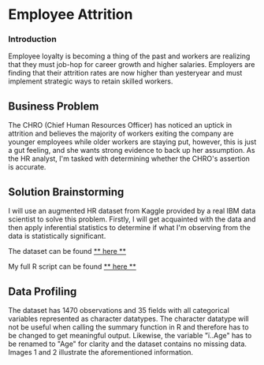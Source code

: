 # Employee Attrition
### Introduction

Employee loyalty is becoming a thing of the past and workers are realizing that they must job-hop for career growth and higher salaries. 
Employers are finding that their attrition rates are now higher than yesteryear and must implement strategic ways to retain skilled workers.


## Business Problem

The CHRO (Chief Human Resources Officer) has noticed an uptick in attrition and believes the majority of workers 
exiting the company are younger employees while older workers are staying put, however, this is just a gut feeling, 
and she wants strong evidence to back up her assumption. As the HR analyst, I'm tasked with determining whether the CHRO's assertion is accurate.


## Solution Brainstorming

I will use an augmented HR dataset from Kaggle provided by a real IBM data scientist to solve this problem. Firstly, 
I will get acquainted with the data and then apply inferential statistics to determine if what I'm observing from the data is statistically significant.

The dataset can be found [** here **](https://www.kaggle.com/datasets/pavansubhasht/ibm-hr-analytics-attrition-dataset)

My full R script can be found [** here **](github.com/ashurland/hello-world/blob/master/HR_Project.R)


## Data Profiling

The dataset has 1470  observations and 35 fields with all categorical variables represented as character datatypes. 
The character datatype will not be useful when calling the summary function in R and therefore has to be changed to get meaningful output. 
Likewise, the variable "ï..Age"  has to be renamed to "Age" for clarity and the dataset contains no missing data.
Images 1 and 2 illustrate the aforementioned information.
